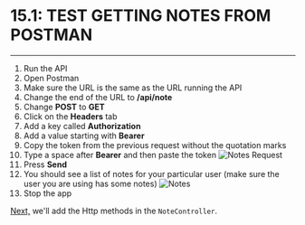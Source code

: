 # 15.1: TEST GETTING NOTES FROM POSTMAN
---
1. Run the API
2. Open Postman
3. Make sure the URL is the same as the URL running the API
4. Change the end of the URL to **/api/note**
5. Change **POST** to **GET**
6. Click on the **Headers** tab
7. Add a key called **Authorization**
8. Add a value starting with **Bearer**
9. Copy the token from the previous request without the quotation marks
10. Type a space after **Bearer** and then paste the token
![Notes Request](/assets/15.1-A.png)
11. Press **Send**
12. You should see a list of notes for your particular user (make sure the user you are using has some notes)
![Notes](/assets/15.1-B.png)
13. Stop the app

[Next,](/16-HttpMethods/16.0-HttpMethods.md) we'll add the Http methods in the `NoteController`.
 